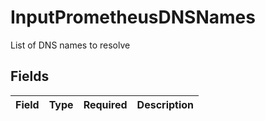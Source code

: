 # InputPrometheusDNSNames

List of DNS names to resolve


## Fields

| Field       | Type        | Required    | Description |
| ----------- | ----------- | ----------- | ----------- |